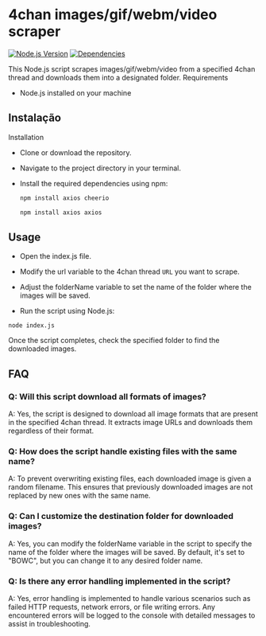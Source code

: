 
# 4chan images/gif/webm/video scraper

[![Node.js Version](https://img.shields.io/badge/Node.js-v14.17.0-green)](https://nodejs.org/)
[![Dependencies](https://img.shields.io/badge/Dependencies-axios%20%7C%20cheerio-blue)](https://www.npmjs.com/package/axios)




This Node.js script scrapes images/gif/webm/video from a specified 4chan thread and downloads them into a designated folder.
Requirements


   * Node.js installed on your machine


## Instalação

Installation

* Clone or download the repository.
* Navigate to the project directory in your terminal.
* Install the required dependencies using npm:

  ```bash
  npm install axios cheerio
  ```

  ```bash
  npm install axios axios
  ```

## Usage


* Open the index.js file.

* Modify the url variable to the 4chan thread `URL` you want to scrape.

* Adjust the folderName variable to set the name of the folder where the images will be saved.


* Run the script using Node.js:
```node
node index.js
``` 

Once the script completes, check the specified folder to find the downloaded images.
## FAQ


### Q: Will this script download all formats of images?

A: Yes, the script is designed to download all image formats that are present in the specified 4chan thread. It extracts image URLs and downloads them regardless of their format.



### Q: How does the script handle existing files with the same name?
A: To prevent overwriting existing files, each downloaded image is given a random filename. This ensures that previously downloaded images are not replaced by new ones with the same name.

### Q: Can I customize the destination folder for downloaded images?

A: Yes, you can modify the folderName variable in the script to specify the name of the folder where the images will be saved. By default, it's set to "BOWC", but you can change it to any desired folder name.

### Q: Is there any error handling implemented in the script?

A: Yes, error handling is implemented to handle various scenarios such as failed HTTP requests, network errors, or file writing errors. Any encountered errors will be logged to the console with detailed messages to assist in troubleshooting.

